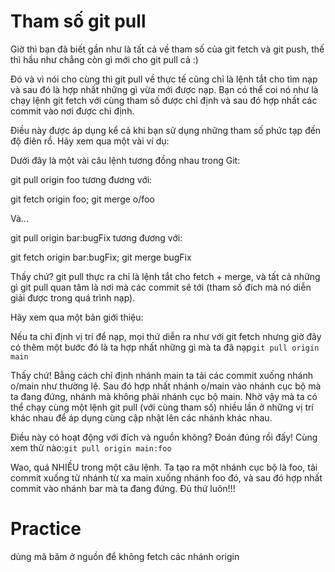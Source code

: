 # Tham số git pull
Giờ thì bạn đã biết gần như là tất cả về tham số của git fetch và git push, thế thì hầu như chẳng còn gì mới cho git pull cả :)

Đó và vì nói cho cùng thì git pull về thực tế cũng chỉ là lệnh tắt cho tìm nạp và sau đó là hợp nhất những gì vừa mới được nạp. Bạn có thể coi nó như là chạy lệnh git fetch với cùng tham số được chỉ định và sau đó hợp nhất các commit vào nơi được chỉ định.

Điều này được áp dụng kể cả khi bạn sử dụng những tham số phức tạp đến độ điên rồ. Hãy xem qua một vài ví dụ:

Dưới đây là một vài câu lệnh tương đồng nhau trong Git:

git pull origin foo tương đương với:

git fetch origin foo; git merge o/foo

Và...

git pull origin bar:bugFix tương đương với:

git fetch origin bar:bugFix; git merge bugFix

Thấy chứ? git pull thực ra chỉ là lệnh tắt cho fetch + merge, và tất cả những gì git pull quan tâm là nơi mà các commit sẽ tới (tham số đích mà nó diễn giải được trong quá trình nạp).

Hãy xem qua một bản giới thiệu:

Nếu ta chỉ định vị trí để nạp, mọi thứ diễn ra như với git fetch nhưng giờ đây có thêm một bước đó là ta hợp nhất những gì mà ta đã nạp`git pull origin main`

Thấy chứ! Bằng cách chỉ định nhánh main ta tải các commit xuống nhánh o/main như thường lệ. Sau đó hợp nhất nhánh o/main vào nhánh cục bộ mà ta đang đứng, nhánh mà không phải nhánh cục bộ main. Nhờ vậy mà ta có thể chạy cùng một lệnh git pull (với cùng tham số) nhiều lần ở những vị trí khác nhau để áp dụng cùng cập nhật lên các nhánh khác nhau.

Điều này có hoạt động với đích và nguồn không? Đoán đúng rồi đấy! Cùng xem thử nào:`git pull origin main:foo`

Wao, quá NHIỀU trong một câu lệnh. Ta tạo ra một nhánh cục bộ là foo, tải commit xuống từ nhánh từ xa main xuống nhánh foo đó, và sau đó hợp nhất commit vào nhánh bar mà ta đang đứng. Đủ thứ luôn!!!

# Practice

dùng mã băm ở nguồn để không fetch các nhánh origin